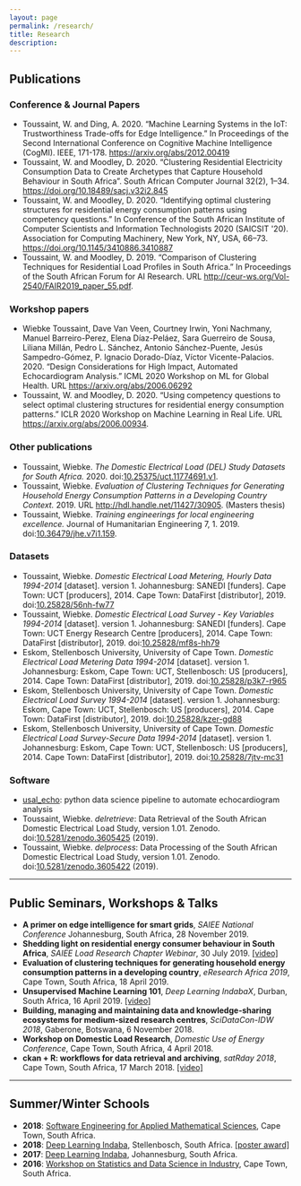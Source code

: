 ```yaml
---
layout: page
permalink: /research/
title: Research
description: 
---
```


## Publications
### Conference & Journal Papers
* Toussaint, W. and Ding, A. 2020. “Machine Learning Systems in the IoT: Trustworthiness Trade-offs for Edge Intelligence.” In Proceedings of the Second International Conference on Cognitive Machine Intelligence (CogMI). IEEE, 171-178. <a href="https://arxiv.org/abs/2012.00419" target="_blank">https://arxiv.org/abs/2012.00419</a>
* Toussaint, W. and Moodley, D. 2020. “Clustering Residential Electricity Consumption Data to Create Archetypes that Capture Household Behaviour in South Africa”. South African Computer Journal 32(2), 1–34. <a href="https://doi.org/10.18489/sacj.v32i2.845" target="_blank">https://doi.org/10.18489/sacj.v32i2.845</a>
* Toussaint, W. and Moodley, D. 2020. “Identifying optimal clustering structures for residential energy consumption patterns using competency questions.” In Conference of the South African Institute of Computer Scientists and Information Technologists 2020 (SAICSIT '20). Association for Computing Machinery, New York, NY, USA, 66–73. <a href="https://doi.org/10.1145/3410886.3410887" target="_blank">https://doi.org/10.1145/3410886.3410887</a>
* Toussaint, W. and Moodley, D. 2019. “Comparison of Clustering Techniques for Residential Load Profiles in South Africa.” In Proceedings of the South African Forum for AI Research. URL <a href="http://ceur-ws.org/Vol-2540/FAIR2019_paper_55.pdf" target="_blank">http://ceur-ws.org/Vol-2540/FAIR2019_paper_55.pdf</a>.

### Workshop papers
* Wiebke Toussaint, Dave Van Veen, Courtney Irwin, Yoni Nachmany, Manuel Barreiro-Perez, Elena Díaz-Peláez, Sara Guerreiro de Sousa, Liliana Millán, Pedro L. Sánchez, Antonio Sánchez-Puente, Jesús Sampedro-Gómez, P. Ignacio Dorado-Díaz, Víctor Vicente-Palacios. 2020. “Design Considerations for High Impact, Automated Echocardiogram Analysis.” ICML 2020 Workshop on ML for Global Health. URL <a href="https://arxiv.org/abs/2006.06292" target="_blank">https://arxiv.org/abs/2006.06292</a>
* Toussaint, W. and Moodley, D. 2020. “Using competency questions to select optimal clustering structures for residential energy consumption patterns.” ICLR 2020 Workshop on Machine Learning in Real Life. URL <a href="https://arxiv.org/abs/2006.00934" target="_blank">https://arxiv.org/abs/2006.00934</a>.

### Other publications
* Toussaint, Wiebke. _The Domestic Electrical Load (DEL) Study Datasets for South Africa._ 2020. doi:<a href="https://doi.org/10.25375/uct.11774691.v1" target="_blank">10.25375/uct.11774691.v1</a>.
* Toussaint, Wiebke. _Evaluation of Clustering Techniques for Generating Household Energy Consumption Patterns in a Developing Country Context._ 2019. URL <a href="http://hdl.handle.net/11427/30905" target="_blank">http://hdl.handle.net/11427/30905</a>. (Masters thesis)
* Toussaint, Wiebke. _Training engineerings for local engineering excellence._ Journal of Humanitarian Engineering 7, 1. 2019. doi:<a href="https://www.researchgate.net/publication/336662390_Journal_of_Humanitarian_Engineering_Guest_Editorial" target="_blank">10.36479/jhe.v7i1.159</a>.

### Datasets
* Toussaint, Wiebke. _Domestic Electrical Load Metering, Hourly Data 1994-2014_ [dataset]. version 1. Johannesburg: SANEDI [funders]. Cape Town: UCT [producers], 2014. Cape Town: DataFirst [distributor], 2019. doi:<a href="https://doi.org/10.25828/56nh-fw77" target="_blank">10.25828/56nh-fw77</a> 
* Toussaint, Wiebke. _Domestic Electrical Load Survey - Key Variables 1994-2014_ [dataset]. version 1. Johannesburg: SANEDI [funders]. Cape Town: UCT Energy Research Centre [producers], 2014. Cape Town: DataFirst [distributor], 2019. doi:<a href="https://doi.org/10.25828/mf8s-hh79" target="_blank">10.25828/mf8s-hh79</a> 
* Eskom, Stellenbosch University, University of Cape Town. _Domestic Electrical Load Metering Data 1994-2014_ [dataset]. version 1. Johannesburg: Eskom, Cape Town: UCT, Stellenbosch: US [producers], 2014. Cape Town: DataFirst [distributor], 2019. doi:<a href="https://doi.org/10.25828/p3k7-r965" target="_blank">10.25828/p3k7-r965</a> 
* Eskom, Stellenbosch University, University of Cape Town. _Domestic Electrical Load Survey 1994-2014_ [dataset]. version 1. Johannesburg: Eskom, Cape Town: UCT, Stellenbosch: US [producers], 2014. Cape Town: DataFirst [distributor], 2019. doi:<a href="https://www.datafirst.uct.ac.za/dataportal/index.php/catalog/755" target="_blank">10.25828/kzer-gd88</a> 
* Eskom, Stellenbosch University, University of Cape Town. _Domestic Electrical Load Survey-Secure Data 1994-2014_ [dataset]. version 1. Johannesburg: Eskom, Cape Town: UCT, Stellenbosch: US [producers], 2014. Cape Town: DataFirst [distributor], 2019. doi:<a href="https://www.datafirst.uct.ac.za/dataportal/index.php/catalog/757" target="_blank">10.25828/7jtv-mc31</a> 

### Software
* <a href="https://github.com/dssg/usal_echo_public" target="_blank">usal_echo</a>: python data science pipeline to automate echocardiogram analysis
* Toussaint, Wiebke. _delretrieve_: Data Retrieval of the South African Domestic Electrical Load Study, version 1.01. Zenodo.  doi:<a href="https://doi.org/10.5281/zenodo.3605425" target="_blank">10.5281/zenodo.3605425</a> (2019).
* Toussaint, Wiebke. _delprocess_: Data Processing of the South African Domestic Electrical Load Study, version 1.01. Zenodo.  doi:<a href="https://doi.org/10.5281/zenodo.3605422" target="_blank">10.5281/zenodo.3605422</a> (2019).

---

## Public Seminars, Workshops & Talks

* __A primer on edge intelligence for smart grids__, _SAIEE National Conference_ Johannesburg, South Africa, 28 November 2019.
* __Shedding light on residential energy consumer behaviour in South Africa__, _SAIEE Load Research Chapter Webinar_, 30 July 2019. <a href="https://youtu.be/ULBfbPN5i7I" target="_blank">[video]</a>   
* __Evaluation of clustering techniques for generating household energy consumption patterns in a developing country__, _eResearch Africa 2019_, Cape Town, South Africa, 18 April 2019.
* __Unsupervised Machine Learning 101__, _Deep Learning IndabaX_, Durban, South Africa, 16 April 2019. <a href="https://youtu.be/E-Q9PWs2SCk" target="_blank">[video]</a>  
* __Building, managing and maintaining data and knowledge-sharing ecosystems for medium-sized research centres__, _SciDataCon-IDW 2018_, Gaberone, Botswana, 6 November 2018.  
* __Workshop on Domestic Load Research__, _Domestic Use of Energy Conference_, Cape Town, South Africa, 4 April 2018.
* __ckan + R: workflows for data retrieval and archiving__, _satRday 2018_, Cape Town, South Africa, 17 March 2018. <a href="https://youtu.be/qNQKX9FFcRU" target="_blank">[video]</a>

---

## Summer/Winter Schools

* __2018__: <a href="https://seams-workshop.gitlab.io/participants/2018/" target="_blank">Software Engineering for Applied Mathematical Sciences</a>, Cape Town, South Africa.
* __2018__: <a href="http://www.deeplearningindaba.com/" target="_blank">Deep Learning Indaba</a>, Stellenbosch, South Africa. <a href="../assets/pdf/2018_dlindaba_poster.pdf" target="_blank">[poster award]</a>
* __2017__: <a href="http://www.deeplearningindaba.com/" target="_blank">Deep Learning Indaba</a>, Johannesburg, South Africa. 
* __2016__: <a href="https://inscida.wixsite.com/inscida2016" target="_blank">Workshop on Statistics and Data Science in Industry</a>, Cape Town, South Africa.


